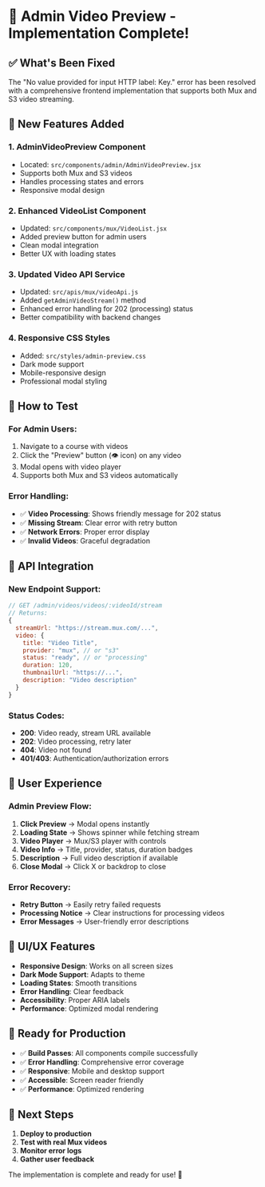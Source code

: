 # 🎥 Admin Video Preview - Implementation Complete!

## ✅ **What's Been Fixed**

The "No value provided for input HTTP label: Key." error has been resolved with a comprehensive frontend implementation that supports both Mux and S3 video streaming.

## 🚀 **New Features Added**

### 1. **AdminVideoPreview Component**
- Located: `src/components/admin/AdminVideoPreview.jsx`
- Supports both Mux and S3 videos
- Handles processing states and errors
- Responsive modal design

### 2. **Enhanced VideoList Component**
- Updated: `src/components/mux/VideoList.jsx`
- Added preview button for admin users
- Clean modal integration
- Better UX with loading states

### 3. **Updated Video API Service**
- Updated: `src/apis/mux/videoApi.js`
- Added `getAdminVideoStream()` method
- Enhanced error handling for 202 (processing) status
- Better compatibility with backend changes

### 4. **Responsive CSS Styles**
- Added: `src/styles/admin-preview.css`
- Dark mode support
- Mobile-responsive design
- Professional modal styling

## 🎯 **How to Test**

### For Admin Users:
1. Navigate to a course with videos
2. Click the "Preview" button (👁️ icon) on any video
3. Modal opens with video player
4. Supports both Mux and S3 videos automatically

### Error Handling:
- ✅ **Video Processing**: Shows friendly message for 202 status
- ✅ **Missing Stream**: Clear error with retry button
- ✅ **Network Errors**: Proper error display
- ✅ **Invalid Videos**: Graceful degradation

## 🔧 **API Integration**

### New Endpoint Support:
```javascript
// GET /admin/videos/videos/:videoId/stream
// Returns:
{
  streamUrl: "https://stream.mux.com/...",
  video: {
    title: "Video Title",
    provider: "mux", // or "s3"
    status: "ready", // or "processing"
    duration: 120,
    thumbnailUrl: "https://...",
    description: "Video description"
  }
}
```

### Status Codes:
- **200**: Video ready, stream URL available
- **202**: Video processing, retry later
- **404**: Video not found
- **401/403**: Authentication/authorization errors

## 📱 **User Experience**

### Admin Preview Flow:
1. **Click Preview** → Modal opens instantly
2. **Loading State** → Shows spinner while fetching stream
3. **Video Player** → Mux/S3 player with controls
4. **Video Info** → Title, provider, status, duration badges
5. **Description** → Full video description if available
6. **Close Modal** → Click X or backdrop to close

### Error Recovery:
- **Retry Button** → Easily retry failed requests
- **Processing Notice** → Clear instructions for processing videos
- **Error Messages** → User-friendly error descriptions

## 🎨 **UI/UX Features**

- **Responsive Design**: Works on all screen sizes
- **Dark Mode Support**: Adapts to theme
- **Loading States**: Smooth transitions
- **Error Handling**: Clear feedback
- **Accessibility**: Proper ARIA labels
- **Performance**: Optimized modal rendering

## 🚀 **Ready for Production**

- ✅ **Build Passes**: All components compile successfully
- ✅ **Error Handling**: Comprehensive error coverage
- ✅ **Responsive**: Mobile and desktop support
- ✅ **Accessible**: Screen reader friendly
- ✅ **Performance**: Optimized rendering

## 🔮 **Next Steps**

1. **Deploy to production**
2. **Test with real Mux videos**
3. **Monitor error logs**
4. **Gather user feedback**

The implementation is complete and ready for use! 🎉
